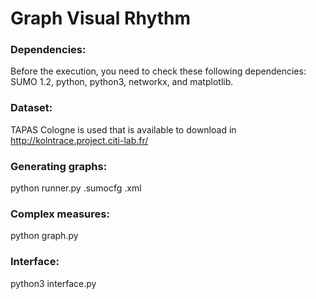 # Graph Visual Rhythm

### Dependencies:

Before the execution, you need to check these following dependencies: SUMO 1.2, python, python3, networkx, and matplotlib.


### Dataset:

TAPAS Cologne is used that is available to download in http://kolntrace.project.citi-lab.fr/ 

### Generating graphs:

python runner.py <cologne6to8>.sumocfg <tripinfo>.xml

### Complex measures:

python graph.py

### Interface:

python3 interface.py
